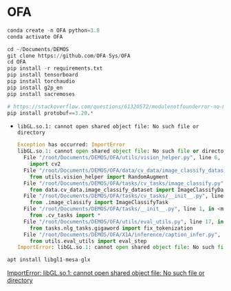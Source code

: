 # OFA

```python
conda create -n OFA python=3.8
conda activate OFA

cd ~/Documents/DEMOS
git clone https://github.com/OFA-Sys/OFA
cd OFA
pip install -r requirements.txt
pip install tensorboard
pip install torchaudio
pip install g2p_en
pip install sacremoses

# https://stackoverflow.com/questions/61320572/modulenotfounderror-no-module-named-tensorboard
pip install protobuf==3.20.*
```

- `libGL.so.1: cannot open shared object file: No such file or directory`
    
    ```python
    Exception has occurred: ImportError
    libGL.so.1: cannot open shared object file: No such file or directory
      File "/root/Documents/DEMOS/OFA/utils/vision_helper.py", line 6, in <module>
        import cv2
      File "/root/Documents/DEMOS/OFA/data/cv_data/image_classify_dataset.py", line 17, in <module>
        from utils.vision_helper import RandomAugment
      File "/root/Documents/DEMOS/OFA/tasks/cv_tasks/image_classify.py", line 19, in <module>
        from data.cv_data.image_classify_dataset import ImageClassifyDataset
      File "/root/Documents/DEMOS/OFA/tasks/cv_tasks/__init__.py", line 1, in <module>
        from .image_classify import ImageClassifyTask
      File "/root/Documents/DEMOS/OFA/tasks/__init__.py", line 1, in <module>
        from .cv_tasks import *
      File "/root/Documents/DEMOS/OFA/utils/eval_utils.py", line 17, in <module>
        from tasks.nlg_tasks.gigaword import fix_tokenization
      File "/root/Documents/DEMOS/OFA/X1A/inference/caption_infer.py", line 8, in <module>
        from utils.eval_utils import eval_step
    ImportError: libGL.so.1: cannot open shared object file: No such file or directory
    ```
    

```python
apt install libgl1-mesa-glx
```

[ImportError: libGL.so.1: cannot open shared object file: No such file or directory](https://stackoverflow.com/questions/55313610/importerror-libgl-so-1-cannot-open-shared-object-file-no-such-file-or-directo#comment132094077_55313610)